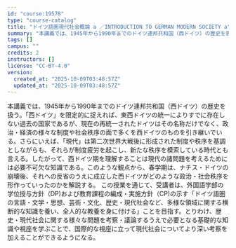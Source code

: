 ```yaml
---
id: "course:19578"
type: "course-catalog"
title: "ドイツ語圏現代社会概論 a ／INTRODUCTION TO GERMAN MODERN SOCIETY a"
summary: "本講義では、1945年から1990年までのドイツ連邦共和国（西ドイツ）の歴史を扱う。「西ドイツ」を限定的に捉えれば、東西ドイツの統一によりすでに存在しない過去の国家であるが、現在の再統一されたドイツはその名称だけでなく、政治・経済の様々な制…"
tags: []
campus: ""
credits: 2
instructors: []
license: "CC-BY-4.0"
version:
  created_at: "2025-10-09T03:48:57Z"
  updated_at: "2025-10-09T03:48:57Z"
---
```

本講義では、1945年から1990年までのドイツ連邦共和国（西ドイツ）の歴史を扱う。「西ドイツ」を限定的に捉えれば、東西ドイツの統一によりすでに存在しない過去の国家であるが、現在の再統一されたドイツはその名称だけでなく、政治・経済の様々な制度や社会秩序の面で多くを西ドイツのものを引き継いでいる。さらにいえば、「現代」は第二次世界大戦後に形成された制度や秩序を基調としながらも、それらが制度疲労を起こし、新たな秩序を模索している時代とも言える。したがって、西ドイツ期を理解することは現代の諸問題を考えるためには必要不可欠な知識である。このような観点から、春学期は、ナチス・ドイツの崩壊後、それへの反省のうえに成立した西ドイツがどのような政治・社会秩序を形作っていったのかを解説する。 この授業を通じて、受講者は、外国語学部の学位授与方針（DP)および教育課程の編成・実施方針（CP)の示す「ドイツ語圏の言語・文学・思想、芸術・文化、歴史・現代社会など、多様な領域に関する横断的な知識を養い、全人的な教養を身に付ける」ことを目指す。とりわけ、歴史・現代社会に関する様々な問題を考察・議論するうえで必要となる基礎的な知識や視座を学ぶことで、国際的な視座に立って現代社会についてより深い考察を加えることができるようになる。
